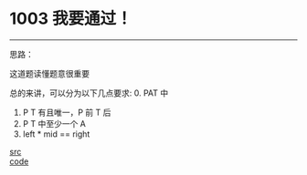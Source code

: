 # 1003 我要通过！

---

思路：

这道题读懂题意很重要

总的来讲，可以分为以下几点要求:
0. PAT 中
1. P T 有且唯一，P 前 T 后
2. P T 中至少一个 A
3. left * mid == right

[src](https://pintia.cn/problem-sets/994805260223102976/problems/994805323154440192) <br>
[code](code/1003.c) <br>

